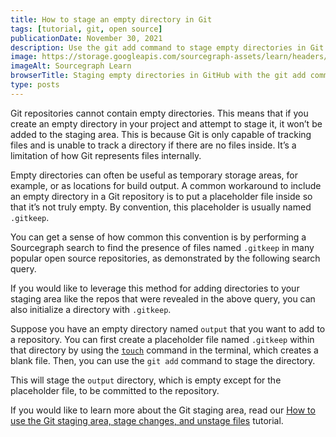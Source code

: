 ```yaml
---
title: How to stage an empty directory in Git
tags: [tutorial, git, open source]
publicationDate: November 30, 2021
description: Use the git add command to stage empty directories in Git
image: https://storage.googleapis.com/sourcegraph-assets/learn/headers/sourcegraph-learn-09.png
imageAlt: Sourcegraph Learn
browserTitle: Staging empty directories in GitHub with the git add command
type: posts
---
```


Git repositories cannot contain empty directories. This means that if you create an empty directory in your project and attempt to stage it, it won’t be added to the staging area. This is because Git is only capable of tracking files and is unable to track a directory if there are no files inside. It’s a limitation of how Git represents files internally.

Empty directories can often be useful as temporary storage areas, for example, or as locations for build output. A common workaround to include an empty directory in a Git repository is to put a placeholder file inside so that it’s not truly empty. By convention, this placeholder is usually named `.gitkeep`. 

You can get a sense of how common this convention is by performing a Sourcegraph search to find the presence of files named `.gitkeep` in many popular open source repositories, as demonstrated by the following search query.

<SourcegraphSearch query="file:.gitkeep"/>

If you would like to leverage this method for adding directories to your staging area like the repos that were revealed in the above query, you can also initialize a directory with `.gitkeep`.

Suppose you have an empty directory named `output` that you want to add to a repository. You can first create a placeholder file named `.gitkeep` within that directory by using the [`touch`](<https://en.wikipedia.org/wiki/Touch_(command)>) command in the terminal, which creates a blank file. Then, you can use the `git add` command to stage the directory.

<PrismSyntaxHighlighter
input='touch output/.gitkeep
git add output'
language='bash'
/>

This will stage the `output` directory, which is empty except for the placeholder file, to be committed to the repository.

If you would like to learn more about the Git staging area, read our [How to use the Git staging area, stage changes, and unstage files](/how-to-stage-and-unstage-files-in-git) tutorial.
